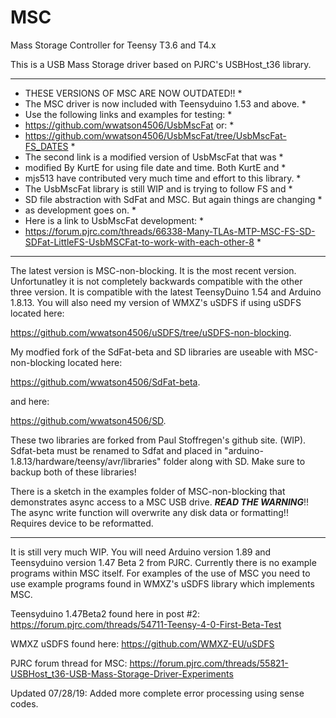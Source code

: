 # MSC
Mass Storage Controller for Teensy T3.6 and T4.x

This is a USB Mass Storage driver based on PJRC's USBHost_t36 library.

*******************************************************************************************************************
* THESE VERSIONS OF MSC ARE NOW OUTDATED!!                                                                        *
* The MSC driver is now included with Teensyduino 1.53 and above.                                                 *
* Use the following links and examples for testing:                                                               *
* https://github.com/wwatson4506/UsbMscFat or:                                                                    *
* https://github.com/wwatson4506/UsbMscFat/tree/UsbMscFat-FS_DATES                                                *
* The second link is a modified version of UsbMscFat that was                                                     *
* modified By KurtE for using file date and time. Both KurtE and                                                  *
* mjs513 have contributed very much time and effort to this library.                                              *
* The UsbMscFat library is still WIP and is trying to follow FS and                                               *
* SD file abstraction with SdFat and MSC. But again things are changing                                           *
* as development goes on.                                                                                         *
* Here is a link to UsbMscFat development:                                                                        *
* https://forum.pjrc.com/threads/66338-Many-TLAs-MTP-MSC-FS-SD-SDFat-LittleFS-UsbMSCFat-to-work-with-each-other-8 *
*******************************************************************************************************************

The latest version is MSC-non-blocking. It is the most recent version. Unfortunatley it
is not completely backwards compatible with the other three version. It is compatible with
the latest TeensyDuino 1.54 and Arduino 1.8.13.
You will also need my version of WMXZ's uSDFS if using uSDFS located here:

https://github.com/wwatson4506/uSDFS/tree/uSDFS-non-blocking.

My modfied fork of the SdFat-beta and SD libraries are useable with MSC-non-blocking located here:

https://github.com/wwatson4506/SdFat-beta.

and here:

https://github.com/wwatson4506/SD.

These two libraries are forked from Paul Stoffregen's github site. (WIP).
Sdfat-beta must be renamed to Sdfat and placed in "arduino-1.8.13/hardware/teensy/avr/libraries"
folder along with SD. Make sure to backup both of these libraries!

There is a sketch in the examples folder of MSC-non-blocking that demonstrates async access to
a MSC USB drive. ***READ THE WARNING***!! The async write function will overwrite any disk data or
formatting!!
Requires device to be reformatted.
***************************************************************************************************
It is still very much WIP.
You will need Arduino version 1.89 and Teensyduino version 1.47 Beta 2 from PJRC.
Currently there is no example programs within MSC itself. For examples of the use of MSC
you need to use example programs found in WMXZ's uSDFS library which implements MSC.

Teensyduino 1.47Beta2 found here in post #2:
https://forum.pjrc.com/threads/54711-Teensy-4-0-First-Beta-Test

WMXZ uSDFS found here: https://github.com/WMXZ-EU/uSDFS

PJRC forum thread for MSC: https://forum.pjrc.com/threads/55821-USBHost_t36-USB-Mass-Storage-Driver-Experiments

Updated 07/28/19: Added more complete error processing using sense codes.
